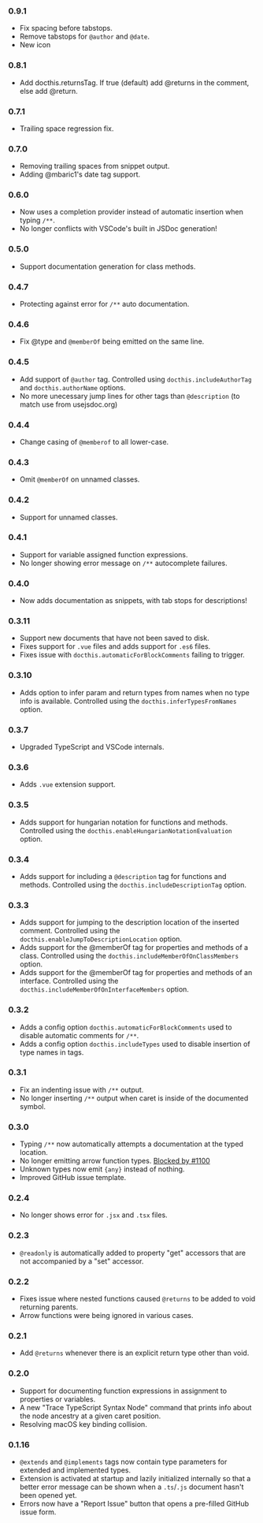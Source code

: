 ### 0.9.1
- Fix spacing before tabstops.
- Remove tabstops for `@author` and `@date`.
- New icon
### 0.8.1
- Add docthis.returnsTag. If true (default) add @returns in the comment, else add @return.

### 0.7.1
- Trailing space regression fix.

### 0.7.0
- Removing trailing spaces from snippet output.
- Adding @mbaric1's date tag support.

### 0.6.0
- Now uses a completion provider instead of automatic insertion when typing `/**`.
- No longer conflicts with VSCode's built in JSDoc generation!

### 0.5.0
- Support documentation generation for class methods.

### 0.4.7
- Protecting against error for `/**` auto documentation.

### 0.4.6
- Fix @type and `@memberOf` being emitted on the same line.

### 0.4.5
- Add support of `@author` tag. Controlled using `docthis.includeAuthorTag` and `docthis.authorName` options.
- No more unecessary jump lines for other tags than `@description` (to match use from usejsdoc.org)

### 0.4.4
- Change casing of `@memberof` to all lower-case.

### 0.4.3
- Omit `@memberOf` on unnamed classes.

### 0.4.2
- Support for unnamed classes.

### 0.4.1
- Support for variable assigned function expressions.
- No longer showing error message on `/**` autocomplete failures.

### 0.4.0
- Now adds documentation as snippets, with tab stops for descriptions!

### 0.3.11
- Support new documents that have not been saved to disk.
- Fixes support for `.vue` files and adds support for `.es6` files.
- Fixes issue with `docthis.automaticForBlockComments` failing to trigger.

### 0.3.10
- Adds option to infer param and return types from names when no type info is available. Controlled using the `docthis.inferTypesFromNames` option.

### 0.3.7
- Upgraded TypeScript and VSCode internals.

### 0.3.6
- Adds `.vue` extension support.

### 0.3.5
- Adds support for hungarian notation for functions and methods. Controlled using the `docthis.enableHungarianNotationEvaluation` option.

### 0.3.4
- Adds support for including a `@description` tag for functions and methods. Controlled using the `docthis.includeDescriptionTag` option.

### 0.3.3
- Adds support for jumping to the description location of the inserted comment. Controlled using the `docthis.enableJumpToDescriptionLocation` option.
- Adds support for the @memberOf tag for properties and methods of a class. Controlled using the `docthis.includeMemberOfOnClassMembers` option.
- Adds support for the @memberOf tag for properties and methods of an interface. Controlled using the `docthis.includeMemberOfOnInterfaceMembers` option.

### 0.3.2
- Adds a config option `docthis.automaticForBlockComments` used to disable automatic comments for `/**`.
- Adds a config option `docthis.includeTypes` used to disable insertion of type names in tags.

### 0.3.1
- Fix an indenting issue with `/**` output.
- No longer inserting `/**` output when caret is inside of the documented symbol.

### 0.3.0
- Typing `/**` now automatically attempts a documentation at the typed location.
- No longer emitting arrow function types. [Blocked by #1100](https://github.com/jsdoc3/jsdoc/issues/1100)
- Unknown types now emit `{any}` instead of nothing.
- Improved GitHub issue template.

### 0.2.4
- No longer shows error for `.jsx` and `.tsx` files.

### 0.2.3
- `@readonly` is automatically added to property "get" accessors that are not accompanied by a "set" accessor.

### 0.2.2
- Fixes issue where nested functions caused `@returns` to be added to void returning parents.
- Arrow functions were being ignored in various cases.

### 0.2.1
- Add `@returns` whenever there is an explicit return type other than void.

### 0.2.0
- Support for documenting function expressions in assignment to properties or variables.
- A new "Trace TypeScript Syntax Node" command that prints info about the node ancestry at a given caret position.
- Resolving macOS key binding collision.

### 0.1.16
- `@extends` and `@implements` tags now contain type parameters for extended and implemented types.
- Extension is activated at startup and lazily initialized internally so that a better error message can be shown
  when a `.ts`/`.js` document hasn't been opened yet.
- Errors now have a "Report Issue" button that opens a pre-filled GitHub issue form.
